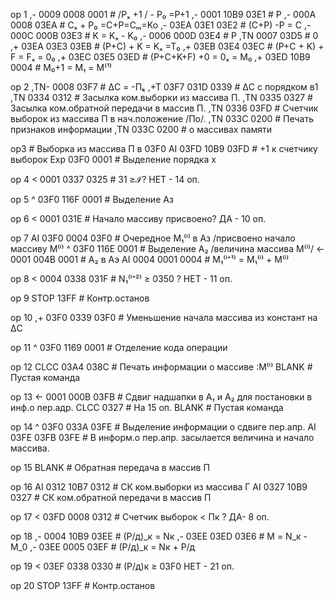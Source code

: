 op 1
,-  0009 0008 0001 		# /Pₓ +1 /  - P₀  =P+1
,-  0001 10B9 03E1 		# P
,-  000A 0008 03EA		# Cₓ + P₀ =C+P=Cₘ=Ko
,-  03EA 03E1 03E2		# (C+P) -P = C
,-  000C 000B 03E3		# K = Kₓ - K₀
,-  0006 000D 03E4		# P
,TN 0007      03D5		# 0
,+  03EA 03E3 03EB		# (P+C) + K = Kₓ =T₀
,+  03EB 03E4 03EC		# (P+C + K) + F = Fₓ = 0₀
,+  03EC 03E5 03ED		# (P+C+K+F) +0 = 0ₓ = M₀
,+  03ED 10B9 0004		# M₀+1 = M₁ = M⁽¹⁾

op 2
,TN- 0008      03F7		# ΔС = -Пₖ
,+T  03F7 031D 0339		# ΔС с порядком в1
,TN  0334      0312		# Засылка ком.выборки из массива П.
,TN  0335      0327		# Засылка ком.обратной передачи в массив П.
,TN  0336      03FD		# Счетчик выборок из массива П в нач.положение /По/.
,TN  033C 0200		# Печать признаков информации
,TN  033C 0200		# о массивах памяти

op3
						# Выборка из массива П в 03F0
AI  03FD 10B9 03FD		# +1 к счетчику выборок
Exp 03F0      0001		# Выделение порядка x

op 4
<   0001 0337 0325		# 31 ≥ℐ? НЕТ - 14 оп.

op 5
^   03F0 116F 0001		# Выделение Аз

op 6
<        0001 031E		# Начало массиву присвоено? ДА - 10 оп.

op 7
AI  03F0 0004 03F0		# Очередное М₁⁽ⁱ⁾ в Аз /присвоено начало массиву М⁽ⁱ⁾
^   03F0 116E 0001		# Выделение А₂ /величина массива М⁽ⁱ⁾/
<-  0001 004B 0001		# А₂ в Аэ
AI  0004 0001 0004		# М₁⁽ⁱ⁺¹⁾ = М₁⁽ⁱ⁾ + М⁽ⁱ⁾

op 8
<   0004 0338 031F		# N₁⁽ⁱ⁺²⁾ ≥ 0350 ? НЕТ - 11 оп.

op 9
STOP          13FF		# Контр.останов

op 10
,+  03F0 0339 03F0		# Уменьшение начала массива из констант на ΔС

op 11
^   03F0 1169 0001		# Отделение кода операции

op 12
CLCC     03A4 038C		# Печать информации о массиве :М⁽ⁱ⁾
BLANK					# Пустая команда

op 13
<-   0001 000B 03FB		# Сдвиг надшапки в А₁ и А₂ для постановки в инф.о пер.адр.
CLCC           0327		# На 15 оп.
BLANK					# Пустая команда

op 14
^   03F0 033A 03FE		# Выделение информации о сдвиге пер.апр.
AI  03FE 03FB 03FE		# В информ.о пер.апр. засылается величина и начало массива.

op 15
BLANK					# Обратная передача в массив П

op 16
AI  0312 10B7 0312		# СК ком.выборки из массива Г
AI  0327 10B9 0327		# СК ком.обратной передачи в массив П
						

op 17
<   03FD 0008 0312		# Счетчик выборок < Пк ? ДА- 8 оп.

op 18
,-  0004 10B9 03EE		# (P/д)_к = Nк
,-  03EE 03ED 03E6		# М = N_к - М_0
,-  03EE 0005 03EF		# (P/д)_к = Nк + P/д

op 19
<   03EF 0338 0330		# (P/д)к ≥ 03F0 НЕТ - 21 оп.

op 20
STOP          13FF		# Контр.останов